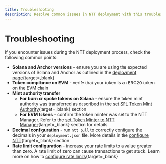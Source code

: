 ```yaml
---
title: Troubleshooting
description: Resolve common issues in NTT deployment with this troubleshooting guide covering Solana, EVM, mint authority, decimals, and rate limits.
---
```


# Troubleshooting

If you encounter issues during the NTT deployment process, check the following common points:

- **Solana and Anchor versions** - ensure you are using the expected versions of Solana and Anchor as outlined in the [deployment page](/docs/build/contract-integrations/native-token-transfers/deployment-process/deploy-to-solana/#install-dependencies){target=\_blank}
- **Token compliance on EVM** - verify that your token is an ERC20 token on the EVM chain
- **Mint authority transfer**
    - **For burn or spoke tokens on Solana** - ensure the token mint authority was transferred as described in the [set SPL Token Mint Authority](/docs/build/contract-integrations/native-token-transfers/deployment-process/deploy-to-solana/#set-spl-token-mint-authority){target=\_blank} section
    - **For EVM tokens** - confirm the token minter was set to the NTT Manager. Refer to the [set Token Minter to NTT Manager](/docs/build/contract-integrations/native-token-transfers/deployment-process/deploy-to-evm/#set-token-minter-to-ntt-manager){target=\_blank} section for details
- **Decimal configuration** - run `ntt pull` to correctly configure the decimals in your `deployment.json` file. More details in the [configure NTT](/docs/build/contract-integrations/native-token-transfers/deployment-process/deploy-to-solana/#configure-ntt){target=\_blank} section
- **Rate limit configuration** - increase your rate limits to a value greater than zero. A rate limit of zero can cause transactions to get stuck. Learn more on how to [configure rate limits](/docs/build/contract-integrations/native-token-transfers/deployment-process/deploy-to-evm/#configure-ntt){target=\_blank}



